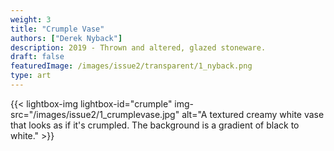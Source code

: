 ```yaml
---
weight: 3
title: "Crumple Vase"
authors: ["Derek Nyback"]
description: 2019 - Thrown and altered, glazed stoneware.
draft: false
featuredImage: /images/issue2/transparent/1_nyback.png
type: art
---
```


{{< lightbox-img lightbox-id="crumple" img-src="/images/issue2/1_crumplevase.jpg" alt="A textured creamy white vase that looks as if it's crumpled. The background is a gradient of black to white." >}}